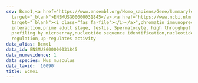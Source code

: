 ```yaml
---
csv: Bcmo1,<a href="https://www.ensembl.org/Homo_sapiens/Gene/Summary?db=core;g=ENSMUSG00000031845"
  target="_blank">ENSMUSG00000031845</a>,<a href="https://www.ncbi.nlm.nih.gov/pubmed/23834426"
  target="_blank"><i class="fas fa-file"></i></a>",chromatin immunoprecipitation assay,direct
  interaction,prime adult stage, testis, Spermatocyte, high throughput transcription
  profiling by microarray,nucleotide sequence identification,nucleotide sequence identification,transcriptional
  regulation,up-regulates activity
data_alias: Bcmo1
data_id: ENSMUSG00000031845
data_numevidence: 1
data_species: Mus musculus
data_taxid: '10090'
title: Bcmo1
---
```

